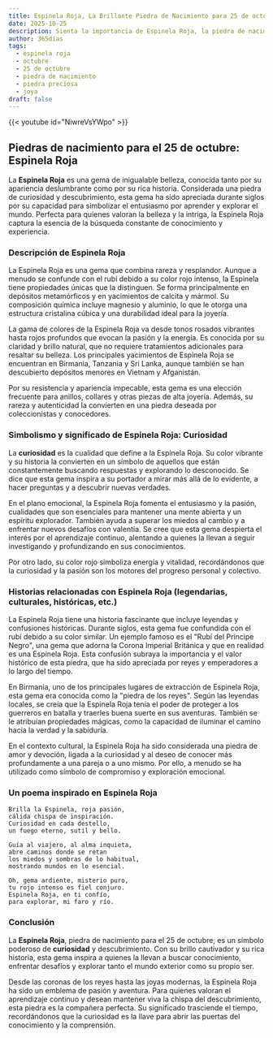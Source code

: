 ```yaml
---
title: Espinela Roja, La Brillante Piedra de Nacimiento para 25 de octubre
date: 2025-10-25
description: Sienta la importancia de Espinela Roja, la piedra de nacimiento de 25 de octubre que simboliza Curiosidad. Deje que su belleza y significado iluminen su día.
author: 365días
tags:
  - espinela roja
  - octubre
  - 25 de octubre
  - piedra de nacimiento
  - piedra preciosa
  - joya
draft: false
---
```


{{< youtube id="NiwreVsYWpo" >}}

## Piedras de nacimiento para el 25 de octubre: Espinela Roja

La **Espinela Roja** es una gema de inigualable belleza, conocida tanto por su apariencia deslumbrante como por su rica historia. Considerada una piedra de curiosidad y descubrimiento, esta gema ha sido apreciada durante siglos por su capacidad para simbolizar el entusiasmo por aprender y explorar el mundo. Perfecta para quienes valoran la belleza y la intriga, la Espinela Roja captura la esencia de la búsqueda constante de conocimiento y experiencia.

### Descripción de Espinela Roja

La Espinela Roja es una gema que combina rareza y resplandor. Aunque a menudo se confunde con el rubí debido a su color rojo intenso, la Espinela tiene propiedades únicas que la distinguen. Se forma principalmente en depósitos metamórficos y en yacimientos de calcita y mármol. Su composición química incluye magnesio y aluminio, lo que le otorga una estructura cristalina cúbica y una durabilidad ideal para la joyería.

La gama de colores de la Espinela Roja va desde tonos rosados vibrantes hasta rojos profundos que evocan la pasión y la energía. Es conocida por su claridad y brillo natural, que no requiere tratamientos adicionales para resaltar su belleza. Los principales yacimientos de Espinela Roja se encuentran en Birmania, Tanzania y Sri Lanka, aunque también se han descubierto depósitos menores en Vietnam y Afganistán.

Por su resistencia y apariencia impecable, esta gema es una elección frecuente para anillos, collares y otras piezas de alta joyería. Además, su rareza y autenticidad la convierten en una piedra deseada por coleccionistas y conocedores.

### Simbolismo y significado de Espinela Roja: Curiosidad

La **curiosidad** es la cualidad que define a la Espinela Roja. Su color vibrante y su historia la convierten en un símbolo de aquellos que están constantemente buscando respuestas y explorando lo desconocido. Se dice que esta gema inspira a su portador a mirar más allá de lo evidente, a hacer preguntas y a descubrir nuevas verdades.

En el plano emocional, la Espinela Roja fomenta el entusiasmo y la pasión, cualidades que son esenciales para mantener una mente abierta y un espíritu explorador. También ayuda a superar los miedos al cambio y a enfrentar nuevos desafíos con valentía. Se cree que esta gema despierta el interés por el aprendizaje continuo, alentando a quienes la llevan a seguir investigando y profundizando en sus conocimientos.

Por otro lado, su color rojo simboliza energía y vitalidad, recordándonos que la curiosidad y la pasión son los motores del progreso personal y colectivo.

### Historias relacionadas con Espinela Roja (legendarias, culturales, históricas, etc.)

La Espinela Roja tiene una historia fascinante que incluye leyendas y confusiones históricas. Durante siglos, esta gema fue confundida con el rubí debido a su color similar. Un ejemplo famoso es el "Rubí del Príncipe Negro", una gema que adorna la Corona Imperial Británica y que en realidad es una Espinela Roja. Esta confusión subraya la importancia y el valor histórico de esta piedra, que ha sido apreciada por reyes y emperadores a lo largo del tiempo.

En Birmania, uno de los principales lugares de extracción de Espinela Roja, esta gema era conocida como la "piedra de los reyes". Según las leyendas locales, se creía que la Espinela Roja tenía el poder de proteger a los guerreros en batalla y traerles buena suerte en sus aventuras. También se le atribuían propiedades mágicas, como la capacidad de iluminar el camino hacia la verdad y la sabiduría.

En el contexto cultural, la Espinela Roja ha sido considerada una piedra de amor y devoción, ligada a la curiosidad y al deseo de conocer más profundamente a una pareja o a uno mismo. Por ello, a menudo se ha utilizado como símbolo de compromiso y exploración emocional.

### Un poema inspirado en Espinela Roja

```
Brilla la Espinela, roja pasión,  
cálida chispa de inspiración.  
Curiosidad en cada destello,  
un fuego eterno, sutil y bello.  

Guía al viajero, al alma inquieta,  
abre caminos donde se retan  
los miedos y sombras de lo habitual,  
mostrando mundos en lo esencial.  

Oh, gema ardiente, misterio puro,  
tu rojo intenso es fiel conjuro.  
Espinela Roja, en ti confío,  
para explorar, mi faro y río.  
```

### Conclusión

La **Espinela Roja**, piedra de nacimiento para el 25 de octubre, es un símbolo poderoso de **curiosidad** y descubrimiento. Con su brillo cautivador y su rica historia, esta gema inspira a quienes la llevan a buscar conocimiento, enfrentar desafíos y explorar tanto el mundo exterior como su propio ser.

Desde las coronas de los reyes hasta las joyas modernas, la Espinela Roja ha sido un emblema de pasión y aventura. Para quienes valoran el aprendizaje continuo y desean mantener viva la chispa del descubrimiento, esta piedra es la compañera perfecta. Su significado trasciende el tiempo, recordándonos que la curiosidad es la llave para abrir las puertas del conocimiento y la comprensión.